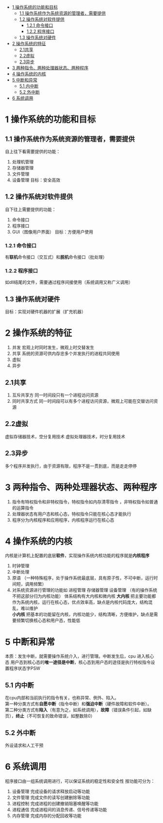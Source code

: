 - [1 操作系统的功能和目标](#1-操作系统的功能和目标)
  - [1.1 操作系统作为系统资源的管理者，需要提供](#11-操作系统作为系统资源的管理者需要提供)
  - [1.2 操作系统对软件提供](#12-操作系统对软件提供)
    - [1.2.1 命令接口](#121-命令接口)
    - [1.2.2 程序接口](#122-程序接口)
  - [1.3 操作系统对硬件](#13-操作系统对硬件)
- [2 操作系统的特征](#2-操作系统的特征)
  - [2.1共享](#21共享)
  - [2.2虚拟](#22虚拟)
  - [2.3异步](#23异步)
- [3 两种指令、两种处理器状态、两种程序](#3-两种指令两种处理器状态两种程序)
- [4 操作系统的内核](#4-操作系统的内核)
- [5 中断和异常](#5-中断和异常)
  - [5.1 内中断](#51-内中断)
  - [5.2 外中断](#52-外中断)
- [6 系统调用](#6-系统调用)

# 1 操作系统的功能和目标
## 1.1 操作系统作为系统资源的管理者，需要提供
自上往下看需要提供的功能：
1. 处理机管理
2. 存储器管理
3. 文件管理
4. 设备管理
目标：安全高效

## 1.2 操作系统对软件提供
自下往上需要提供的功能：
1. 命令接口
2. 程序接口
3. GUI（图像用户界面）
目标：方便用户使用

### 1.2.1 命令接口
有**联机**命令接口（交互式）和**脱机**命令接口（批处理）

### 1.2.2 程序接口
如dll结尾的文件，需要通过程序间接使用（系统调用又称广义调用）

## 1.3 操作系统对硬件
目标：实现对硬件机器的扩展（扩充机器）

# 2 操作系统的特征
1. 并发 宏观上时同时发生，微观上时交替发生
2. 共享 系统的资源可供内存忠多个并发执行的进程共同使用
3. 虚拟
4. 异步

## 2.1共享
1. 互斥共享方 同一时间段只有一个进程访问资源
2. 同时共享方式 同一时间段可以有多个进程访问资源，微观上可能在交替访问资源

## 2.2虚拟
虚拟存储器技术，空分复用技术
虚拟处理器技术，时分复用技术

## 2.3异步
多个程序并发执行，由于资源有限，程序不是一贯到底，而是走走停停

# 3 两种指令、两种处理器状态、两种程序
1. 指令有特权指令和非特权指令，特权指令如内存清零指令 ，非特权指令如普通的运算指令
2. 处理器状态有用户态和核心态，特权指令只能在核心态才能执行
3. 程序分为内核程序和应用程序，内核程序运行在核心态

# 4 操作系统的内核
内核是计算机上配置的底层**软件**，实现操作系统内核功能的程序就是**内核程序**
1. 时钟管理
2. 中断处理
3. 原语 （一种特殊程序，处于操作系统最底层，具有原子性，不可中断，运行时间短，调用频繁）
4. 对系统资源进行管理的功能如 进程管理 存储器管理 设备管理 （有的操作系统不把这部分归为内核功能）
体系结构有大内核和微内核
**大内核** 把主要功能都作为系统内核，运行在核心态，优点效率高，缺点是内核代码庞大，结构混乱，难以维护   
**小内核** 把基本的功能留在内核，内核功能少，结构清晰，方便维护，缺点是需要频繁切换核心态和用户态，性能低

# 5 中断和异常
本质：发生中断，就需要操作系统介入，进行管理。中断发生后，cpu 进入核心态
用户态到核心态的**唯一途径是中断**，核心态到用户态的途径是执行特权指令设置程序状态字PSW

## 5.1 内中断
在cpu内部和当前执行的指令有关，也称异常、例外、陷入。   
第一种分类方式有**自愿中断**（指令中断）和**强迫中断**（硬件故障和软件中断）。    
第二种分类方式有**陷入**（有意为之，如系统调用），**故障**（错误条件引起，如缺页），**终止**（不可恢复的致命错误，如整数除0）

## 5.2 外中断
外设请求和人工干预

# 6 系统调用
程序接口由一组系统调用进行，可以保证系统的稳定性和安全性
按功能可分为：
1. 设备管理 完成设备的请求释放启动等功能
2. 文件管理 完成文件的读写创建删除等功能
3. 进程控制 完成进程的创建撤销阻塞唤醒等功能
4. 进程通信 完成进程间的消息传递、信号传递等功能
5. 内存管理 完成内存的分配回收等功能
